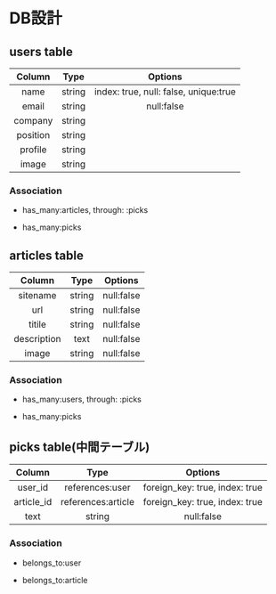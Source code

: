 # DB設計

## users table


|   Column   |     Type    |              Options                |
|:----------:|:-----------:|:-----------------------------------:|
| name       | string      |index: true, null: false, unique:true|
| email      | string      |null:false                           |
| company    | string      |                                     |
| position   | string      |                                     |
| profile    | string      |                                     |
| image      | string      |                                     |

### Association

* has_many:articles, through: :picks

* has_many:picks


## articles table


|   Column   |       Type      |            Options              |
|:----------:|:---------------:|:-------------------------------:|
| sitename   | string          |null:false                       |
| url        | string          |null:false                       |
| titile     | string          |null:false                       |
| description| text            |null:false                       |
| image      | string          |null:false                       |

### Association

* has_many:users, through: :picks

* has_many:picks


## picks table(中間テーブル)


|   Column   |         Type      |            Options              |
|:----------:|:-----------------:|:-------------------------------:|
| user_id    | references:user   |foreign_key: true, index: true   |
| article_id | references:article|foreign_key: true, index: true   |
| text       | string            |null:false                       |

### Association

* belongs_to:user

* belongs_to:article
